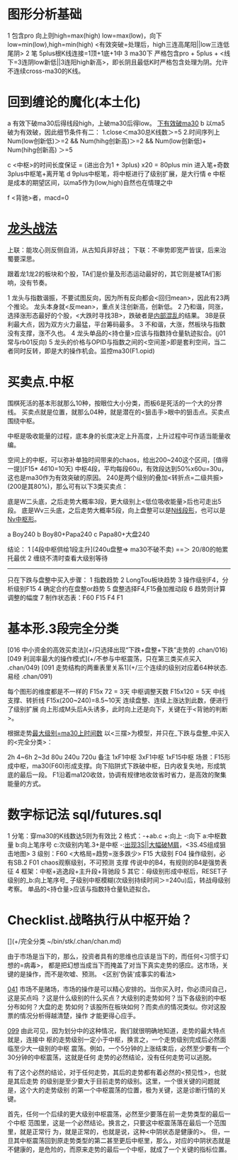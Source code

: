# 图形分析基础

  1 包含pro     向上则high=max(high) low=max(low)，向下low=min(low),high=min(high) <有效突破=处理后，high三连高尾阳||low三连低尾阴>
  2 笔          5plus根K线连接=1顶+1底+1中
  3 ma30下      严格包含pro + 5plus + <线下=3连阴low新低||3连阳high新高>，即长阴且最低K时严格包含处理为阴。允许不连续cross-ma30的K线。

# 回到缠论的魔化(本土化)

  a 有效下破ma30后得线段high，上破ma30后得low。
    [下有效破ma30](顶多是线段，不可能形成中枢)
  b 以ma5破为有效破，因此细节条件有二：
    1.close＜ma30总K线数＞=5
    2.时间序列上 Num(low创新低)＞=2 && Num(hihg创新高)＞=2 && Num(low创新低)+ Num(hihg创新高) ＞=5

  c <中枢>的时间长度保证 = (进出合为1 + 3plus) x20 = 80plus min
    进入笔+奇数3plus中枢笔+离开笔
  d 9plus中枢笔，将中枢进行了级别扩展，是大行情
  e 中枢是成本的期望区间，以ma5作为(low,high)自然也在情理之中

  f <背驰>者，macd=0

# [龙头战法](.futures.md)

  上联：能攻心则反侧自消，从古知兵非好战；
  下联：不审势即宽严皆误，后来治蜀要深思。

  跟着龙1龙2的板块和个股，TA们是价量及形态运动最好的，其它则是被TA们影响，没有节奏。

  1 龙头与指数谐振，不要试图反向，因为所有反向都会<回归mean>，因此有23两个推论。
    龙头本身就<反mean>，重点关注创新高，创新低。
  2 乃和谐，同涨，选择涨形态最好的个股，<大跌时寻找3B>，跌破者是[内部混乱](合力被破坏)的结果。
    3B是获利最大点，因为双方火力最猛，平台筹码最多。
  3 不和谐，大涨，然板块与指数没有支撑，涨不久也。
  4 龙头单品的<持仓量>应该与指数持仓量轨迹拟合。(j01常与rb01反向)
  5 龙头的价格与OPID与指数之间的<空间差>即是套利空间，当二者同时反转，即是大的操作机会。监控ma30(F1.opid)

# 买卖点.中枢

  围棋死活的基本形就那么10种，按眼位大小分类，而板6是死活的一个大的分界线。
  买卖点就是位置，就那么04种，就是潜在的<狙击手>眼中的狙击点。买卖点围绕中枢。

  中枢是吸收能量的过程，底本身的长度决定上升高度，上升过程中可作适当能量收编。

  空间上的中枢，可以弥补单独时间带来的chaos，给出200~240这个区间，[值得一提](F15* 4*6*10=10天)
  中枢4段，平均每段60u，有效段达到50%x60u=30u，这也是ma30作为有效突破的原因。
  240是两个级别的叠加<转折点=二级共振>(200是其80%)，那么可有以下3类买卖点：

  底是W二头底，之后走势大概率3段，更大级别上<低位吸收能量>后也可走出5段。
  底是Wv三头底，之后走势大概率5段，向上盘整可以是[N线段形](典型波浪5段)，也可以是[Nv中枢形](典型缠论5段)。

  a Boy240
  b Boy80+Papa240
  c Papa80+大盘240

  结论：
  1 [4段中枢供给1段主升](240u盘整=> ma30不破不卖) ==＞ 20/80的帕累托最优
  2 缠绕不清时查看大级别等待
  ____________________
  只在下跌与盘整中买入步骤：
  1 指数趋势
  2 LongTou板块趋势
  3 操作级别F4，分析级别F15
  4 确定合约在盘整or趋势
  5 盘整选择F4,F15叠加推动段
  6 趋势则计算调整的幅度
  7 制作状态表：F60 F15 F4 F1

# 基本形.3段完全分类

  [016 中小资金的高效买卖法](+/只选择出现“下跌+盘整+下跌”走势的 .chan/016)
  [049 利润率最大的操作模式](+/不参与中枢震荡，只在第三类买点买入 .chan/049)
  [091 走势结构的两重表里关系1](+/三个连续的级别对应着64种状态.易经 .chan/091)

  每个图形的维度都是不一样的
  F15x 72      =     3天    中枢调整天数
  F15x120      =     5天    中线支撑、转折线
  F15x(200~240)=8.5~10天    连续盘整、连续上涨达到此数，便进行了级别扩展
  向上形成M头后A头诱多，此时向上还是向下，关键在于<背驰的判断>。

  根据走势[最大级别=ma30上时间数](复摆级数)
  以<三摆>为模型，并只在_下跌与盘整_中买入的<完全分类>：

   2h         4~6h        2~3d
  80u         240u        720u          备注
  1xF1中枢    3xF1中枢    1xF15中枢     场景：F15形成中枢，ma30(F60)形成支撑。向下陷阱式下跌破中枢，日内收复失地，形成筑底的最后一段。
                                        F1沿着ma120收敛，协调有规律地收敛省时省力，是高效的聚集能量的方式。

# 数字标记法 sql/futures.sql

  1 分笔：穿ma30的K线数达5则为有效比
  2 格式：-+ab.c +:向上 -:向下 a:中枢数量 b:向上笔序号 c:次级别内笔.3+是中枢
          -:[出现3S||大幅破M肩](F4为操作级别:F1.ma5xma30)，<3S.4S组成狙击地图>
  3 级别：F60   <大格局=趋势=涨多跌少>
          F15   大级别
          F04   操作级别，必有SB.2
          F01   chaos观察级别，不可预测
          支撑  传说中的B4，有规则的B4是强势表征
  4 框架：中枢+逃逸段+主升段+背驰段
  5 其它：母级别形成中枢后，RESET子级别的_b:向上笔序号_
          子级别中枢模糊(次级别持续时间＞=240u)后，转战母级别考察。
          单品的<持仓量>应该与指数持仓量轨迹拟合。

# Checklist.战略执行从中枢开始？

  [](+/完全分类 ~/bin/stk/.chan/chan.md)

  由于市场是当下的，那么，投资者具有的思维也应该是当下的，而任何<习惯于幻想的=病毒>，
  都是把幻想当成当下而掩盖了对当下真实走势的感应。这市场，关键的是操作，而不是吹嘘、预测。
  <区别'伪装'成事实的看法>

  [041](问自己)
  市场不是赌场，市场的操作是可以精心安排的。当你买入时，你必须问自己，这是买点吗
  ？这是什么级别的什么买点？大级别的走势如何？当下各级别的中枢分布如何？大盘的走
  势如何？该股所在板块如何？而卖点的情况类似。你对这股票的情况分析得越清楚，操作
  才能更得心应手。

  [099](预见性)
  由此可见，因为划分中的这种情况，我们就很明确地知道，走势的最大特点就是，连接中
  枢的走势级别一定小于中枢，换言之，一个走势级别完成后必然面临至少大一级别的中枢
  震荡。例如，一个5分钟的上涨结束后，必然至少要有一个30分钟的中枢震荡，这就是任何
  走势的必然结论，没有任何走势可以逃脱。

  有了这个必然的结论，对于任何走势，其后的走势都有着必然的<预见性>，也就是其后走势
  的级别是至少要大于目前走势的级别。这里，一个很关键的问题就是，这个大的走势级别
  的第一个中枢震荡的位置，极为关键，这是诊断行情的关键。

  首先，任何一个后续的更大级别中枢震荡，必然至少要落在前一走势类型的最后一个中枢
  范围里，这是一个必然结论。换言之，只要这中枢震荡落在最后一个范围里，就是正常行
  为，就是正常的，也就是说，这种<中阴状态是健康的>。
  但，一旦其中枢震荡回到原走势类型的第二甚至更后中枢里，那么，对应的中阴状态就是
  不健康的，是危险的，而原来走势的最后一个中枢，就成了一个关键的指标位置。

